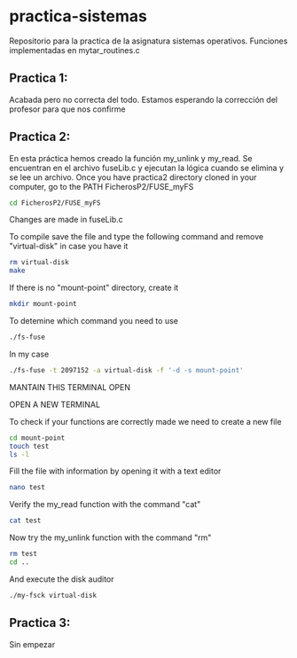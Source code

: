 # practica-sistemas
Repositorio para la practica de la asignatura sistemas operativos. Funciones implementadas en mytar_routines.c

## Practica 1:
Acabada pero no correcta del todo. Estamos esperando la corrección del profesor para que nos confirme

## Practica 2: 
En esta práctica hemos creado la función my_unlink y my_read. Se encuentran en el archivo fuseLib.c y ejecutan la lógica cuando se elimina y se lee un archivo.
Once you have practica2 directory cloned in your computer, go to the PATH FicherosP2/FUSE_myFS

```bash
cd FicherosP2/FUSE_myFS
```
Changes are made in fuseLib.c

To compile save the file and type the following command and remove "virtual-disk" in case you have it

```bash
rm virtual-disk
make
```

If there is no "mount-point" directory, create it

```bash
mkdir mount-point
```

To detemine which command you need to use 

```bash
./fs-fuse
```

In my case

```bash
./fs-fuse -t 2097152 -a virtual-disk -f '-d -s mount-point'
```

MANTAIN THIS TERMINAL OPEN

OPEN A NEW TERMINAL

To check if your functions are correctly made we need to create a new file

```bash
cd mount-point
touch test
ls -l
```

Fill the file with information by opening it with a text editor

```bash
nano test
```

Verify the my_read function with the command "cat"

```bash
cat test
```

Now try the my_unlink function with the command "rm"

```bash
rm test
cd ..
```

And execute the disk auditor

```bash
./my-fsck virtual-disk 
```

## Practica 3: 
Sin empezar

